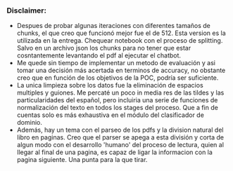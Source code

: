 ### Disclaimer:

- Despues de probar algunas iteraciones con diferentes tamaños de chunks, el que creo que funcionó mejor fue el de 512. Esta version es la utilizada en la entrega. Chequear notebook con el proceso de splitting. Salvo en un archivo json los chunks para no tener que estar cosntantemente levantando el pdf al ejecutar el chatbot. 
- Me quede sin tiempo de implementar un metodo de evaluación y asi tomar una decisión más acertada en terminos de accuracy, no obstante creo que en función de los objetivos de la POC, podría ser suficiente.  
- La unica limpieza sobre los datos fue la eliminación de espacios multiples y guiones. Me percaté un poco in media res de las tildes y las particularidades del español, pero incluiria una serie de funciones de normalización del texto en todos los stages del proceso. Que a fin de cuentas solo es más exhaustiva en el módulo del clasificador de dominio. 
- Además, hay un tema con el parseo de los pdfs y la division natural del libro en paginas. Creo que el parser se apega a esta división y corta de algun modo con el desarrollo 'humano' del proceso de lectura, quien al llegar al final de una pagina, es capaz de ligar la informacion con la pagina siguiente. Una punta para la que tirar.